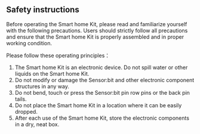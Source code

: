 ## Safety instructions

Before operating the Smart home Kit, please read and familiarize yourself with the following precautions. Users should strictly follow all precautions and ensure that the Smart home Kit is properly assembled and in proper working condition.

Please follow these operating principles：

1. The Smart home Kit is an electronic device. Do not spill water or other liquids on the Smart home Kit.
2. Do not modify or damage the Sensor:bit and other electronic component structures in any way.
3. Do not bend, touch or press the Sensor:bit pin row pins or the back pin tails.
4. Do not place the Smart home Kit in a location where it can be easily dropped.
5. After each use of the Smart home Kit, store the electronic components in a dry, neat box.
